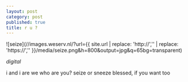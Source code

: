 ```yaml
---
layout: post
category: post
published: true
title: r u ?
---
```

![seize](//images.weserv.nl/?url={{ site.url | replace: 'http://','' | replace: 'https://','' }}/media/seize.png&h=800&output=jpg&q=65bg=transparent)  
<!--more-->
<span class='date fr'>*digital*</span><br>

i and i are we
who are you?
seize
or 
sneeze
blessed,
if you want too
